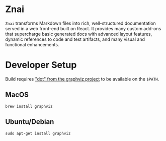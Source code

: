 # Znai

`Znai` transforms Markdown files into rich, well-structured documentation served in a web front-end built on React. It provides many custom add-ons that supercharge basic generated docs with advanced layout features, dynamic references to code and test artifacts, and many visual and functional enhancements.

# Developer Setup

Build requires ["dot" from the graphviz project](http://www.graphviz.org/) to be available on the `$PATH`.

## MacOS
```
brew install graphviz
```

## Ubuntu/Debian
```
sudo apt-get install graphviz
```
